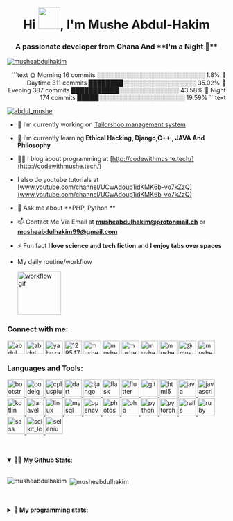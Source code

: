 <h1 align="center">Hi <img src="https://github.com/TheDudeThatCode/TheDudeThatCode/raw/master/Assets/Hi.gif" width="50px"/>, I'm Mushe Abdul-Hakim</h1>
<h3 align="center">A passionate developer from Ghana And **I'm a Night 🦉** </h3>

<p align="left"> <a href="https://github.com/ryo-ma/github-profile-trophy"><img src="https://github-profile-trophy.vercel.app/?username=musheabdulhakim" alt="musheabdulhakim" /></a> 
 </p>
<p align="right">
 ```text
🌞 Morning    16 commits     ░░░░░░░░░░░░░░░░░░░░░░░░░   1.8% 
🌆 Daytime    311 commits    ████████░░░░░░░░░░░░░░░░░   35.02% 
🌃 Evening    387 commits    ███████████░░░░░░░░░░░░░░   43.58% 
🌙 Night      174 commits    █████░░░░░░░░░░░░░░░░░░░░   19.59%
 ```text
</p>
<p align="left"> <a href="https://twitter.com/abdul_mushe" target="blank"><img src="https://img.shields.io/twitter/follow/abdul_mushe?logo=twitter&style=for-the-badge" alt="abdul_mushe" /></a> </p>

- 🔭 I’m currently working on [Tailorshop management system](https://github.com/MusheAbdulHakim/TailorShop-Management-System.git)

- 🌱 I’m currently learning **Ethical Hacking, Django,C++ , JAVA And Philosophy**

- 👨‍💻 I blog about programming at [http://codewithmushe.tech/](http://codewithmushe.tech/)

- I also do youtube tutorials at [www.youtube.com/channel/UCwAdoup1idKMK6b-vo7kZzQ](www.youtube.com/channel/UCwAdoup1idKMK6b-vo7kZzQ)

- 💬 Ask me about **PHP, Python **

- 📫 Contact Me Via Email at **musheabdulhakim@protonmail.ch** or **musheabdulhakim99@gmail.com**

- ⚡ Fun fact **I love science and tech fiction** and **I enjoy tabs over spaces**

- My daily routine/workflow <p><img width="100" src="https://media.giphy.com/media/USV0ym3bVWQJJmNu3N/giphy.gif" alt="workflow gif">


<h3 align="left">Connect with me:</h3>
<p align="left">
<a href="https://dev.to/abdul_mushe" target="blank"><img align="center" src="https://cdn.jsdelivr.net/npm/simple-icons@3.0.1/icons/dev-dot-to.svg" alt="abdul_mushe" height="30" width="40" /></a>
<a href="https://twitter.com/abdul_mushe" target="blank"><img align="center" src="https://cdn.jsdelivr.net/npm/simple-icons@3.0.1/icons/twitter.svg" alt="abdul_mushe" height="30" width="40" /></a>
<a href="https://linkedin.com/in/yahuza-mushe-abdul-hakim-2155351a9" target="blank"><img align="center" src="https://cdn.jsdelivr.net/npm/simple-icons@3.0.1/icons/linkedin.svg" alt="yahuza-mushe-abdul-hakim-2155351a9" height="30" width="40" /></a>
<a href="https://stackoverflow.com/users/12954798/yahuza-mushe-abdul-hakim" target="blank"><img align="center" src="https://cdn.jsdelivr.net/npm/simple-icons@3.0.1/icons/stackoverflow.svg" alt="12954798/yahuza-mushe-abdul-hakim" height="30" width="40" /></a>
<a href="https://instagram.com/mushe_code" target="blank"><img align="center" src="https://cdn.jsdelivr.net/npm/simple-icons@3.0.1/icons/instagram.svg" alt="mushe_code" height="30" width="40" /></a>
<a href="https://www.youtube.com/c/mushe code" target="blank"><img align="center" src="https://cdn.jsdelivr.net/npm/simple-icons@3.0.1/icons/youtube.svg" alt="mushe code" height="30" width="40" /></a>
<a href="https://www.hackerrank.com/musheabdulhakim1" target="blank"><img align="center" src="https://cdn.jsdelivr.net/npm/simple-icons@3.0.1/icons/hackerrank.svg" alt="musheabdulhakim1" height="30" width="40" /></a>
<a href="https://codeforces.com/profile/musheabdulhakim99" target="blank"><img align="center" src="https://cdn.jsdelivr.net/npm/simple-icons@3.0.1/icons/codeforces.svg" alt="musheabdulhakim99" height="30" width="40" /></a>
<a href="https://www.leetcode.com/musheabdulhakim99" target="blank"><img align="center" src="https://cdn.jsdelivr.net/npm/simple-icons@3.0.1/icons/leetcode.svg" alt="musheabdulhakim99" height="30" width="40" /></a>
<a href="https://www.hackerearth.com/@musheabdulhakim99" target="blank"><img align="center" src="https://cdn.jsdelivr.net/npm/simple-icons@3.0.1/icons/hackerearth.svg" alt="@musheabdulhakim99" height="30" width="40" /></a>
<a href="https://auth.geeksforgeeks.org/user/musheabdulhakim99" target="blank"><img align="center" src="https://cdn.jsdelivr.net/npm/simple-icons@3.0.1/icons/geeksforgeeks.svg" alt="musheabdulhakim99" height="30" width="40" /></a>
</p>

<h3 align="left">Languages and Tools:</h3>
<p align="left"> <a href="https://getbootstrap.com" target="_blank"> <img src="https://devicons.github.io/devicon/devicon.git/icons/bootstrap/bootstrap-plain.svg" alt="bootstrap" width="40" height="40"/> </a> <a href="https://codeigniter.com" target="_blank"> <img src="https://cdn.worldvectorlogo.com/logos/codeigniter.svg" alt="codeigniter" width="40" height="40"/> </a> <a href="https://www.w3schools.com/cpp/" target="_blank"> <img src="https://devicons.github.io/devicon/devicon.git/icons/cplusplus/cplusplus-original.svg" alt="cplusplus" width="40" height="40"/> </a> <a href="https://dart.dev" target="_blank"> <img src="https://www.vectorlogo.zone/logos/dartlang/dartlang-icon.svg" alt="dart" width="40" height="40"/> </a> <a href="https://www.djangoproject.com/" target="_blank"> <img src="https://devicons.github.io/devicon/devicon.git/icons/django/django-original.svg" alt="django" width="40" height="40"/> </a> <a href="https://flask.palletsprojects.com/" target="_blank"> <img src="https://www.vectorlogo.zone/logos/pocoo_flask/pocoo_flask-icon.svg" alt="flask" width="40" height="40"/> </a> <a href="https://flutter.dev" target="_blank"> <img src="https://www.vectorlogo.zone/logos/flutterio/flutterio-icon.svg" alt="flutter" width="40" height="40"/> </a> <a href="https://git-scm.com/" target="_blank"> <img src="https://www.vectorlogo.zone/logos/git-scm/git-scm-icon.svg" alt="git" width="40" height="40"/> </a> <a href="https://www.w3.org/html/" target="_blank"> <img src="https://devicons.github.io/devicon/devicon.git/icons/html5/html5-original-wordmark.svg" alt="html5" width="40" height="40"/> </a> <a href="https://www.java.com" target="_blank"> <img src="https://devicons.github.io/devicon/devicon.git/icons/java/java-original-wordmark.svg" alt="java" width="40" height="40"/> </a> <a href="https://developer.mozilla.org/en-US/docs/Web/JavaScript" target="_blank"> <img src="https://devicons.github.io/devicon/devicon.git/icons/javascript/javascript-original.svg" alt="javascript" width="40" height="40"/> </a> <a href="https://kotlinlang.org" target="_blank"> <img src="https://www.vectorlogo.zone/logos/kotlinlang/kotlinlang-icon.svg" alt="kotlin" width="40" height="40"/> </a> <a href="https://laravel.com/" target="_blank"> <img src="https://devicons.github.io/devicon/devicon.git/icons/laravel/laravel-plain-wordmark.svg" alt="laravel" width="40" height="40"/> </a> <a href="https://www.linux.org/" target="_blank"> <img src="https://devicons.github.io/devicon/devicon.git/icons/linux/linux-original.svg" alt="linux" width="40" height="40"/> </a> <a href="https://www.mysql.com/" target="_blank"> <img src="https://devicons.github.io/devicon/devicon.git/icons/mysql/mysql-original-wordmark.svg" alt="mysql" width="40" height="40"/> </a> <a href="https://opencv.org/" target="_blank"> <img src="https://www.vectorlogo.zone/logos/opencv/opencv-icon.svg" alt="opencv" width="40" height="40"/> </a> <a href="https://www.photoshop.com/en" target="_blank"> <img src="https://devicons.github.io/devicon/devicon.git/icons/photoshop/photoshop-plain.svg" alt="photoshop" width="40" height="40"/> </a> <a href="https://www.php.net" target="_blank"> <img src="https://devicons.github.io/devicon/devicon.git/icons/php/php-original.svg" alt="php" width="40" height="40"/> </a> <a href="https://www.python.org" target="_blank"> <img src="https://devicons.github.io/devicon/devicon.git/icons/python/python-original.svg" alt="python" width="40" height="40"/> </a> <a href="https://pytorch.org/" target="_blank"> <img src="https://www.vectorlogo.zone/logos/pytorch/pytorch-icon.svg" alt="pytorch" width="40" height="40"/> </a> <a href="https://rubyonrails.org" target="_blank"> <img src="https://devicons.github.io/devicon/devicon.git/icons/rails/rails-original-wordmark.svg" alt="rails" width="40" height="40"/> </a> <a href="https://www.ruby-lang.org/en/" target="_blank"> <img src="https://devicons.github.io/devicon/devicon.git/icons/ruby/ruby-original-wordmark.svg" alt="ruby" width="40" height="40"/> </a> <a href="https://sass-lang.com" target="_blank"> <img src="https://devicons.github.io/devicon/devicon.git/icons/sass/sass-original.svg" alt="sass" width="40" height="40"/> </a> <a href="https://scikit-learn.org/" target="_blank"> <img src="https://upload.wikimedia.org/wikipedia/commons/0/05/Scikit_learn_logo_small.svg" alt="scikit_learn" width="40" height="40"/> </a> <a href="https://www.selenium.dev" target="_blank"> <img src="https://raw.githubusercontent.com/detain/svg-logos/780f25886640cef088af994181646db2f6b1a3f8/svg/selenium-logo.svg" alt="selenium" width="40" height="40"/> </a> </p>
<br><br>
<details open>
<summary> 🙋‍♀️ <b>My Github Stats</b>: </summary>
<br>
<p align = "center">
  <a href="https://github.com/musheabdulhakim" class="rich-diff-level-one">
    <img align="left" src="https://github-readme-stats.vercel.app/api/top-langs?username=musheabdulhakim&show_icons=true&locale=en&layout=compact" alt="musheabdulhakim" />
  </a>
</p>
 
 <p>&nbsp;<img align="center" src="https://github-readme-stats.vercel.app/api?username=musheabdulhakim&show_icons=true&locale=en" alt="musheabdulhakim" /></p>
  
</details>
<br><br>

<details> 
 <summary>🤖 <b>My programming stats</b>: </summary>
<br>
  
<!--START_SECTION:waka-->
**I'm a Night 🦉** 

```text
🌞 Morning    197 commits    [██-----------------------]   7.93% 
🌆 Daytime    572 commits    [█████--------------------]   23.02% 
🌃 Evening    597 commits    [██████-------------------]   24.02% 
🌙 Night      1119 commits   [███████████--------------]   45.03%

```
📅 **I'm Most Productive on Monday** 

```text
Monday       402 commits    [████---------------------]   16.18% 
Tuesday      357 commits    [███----------------------]   14.37% 
Wednesday    360 commits    [███----------------------]   14.49% 
Thursday     318 commits    [███----------------------]   12.8% 
Friday       348 commits    [███----------------------]   14.0% 
Saturday     311 commits    [███----------------------]   12.52% 
Sunday       389 commits    [████---------------------]   15.65%

```



<!--END_SECTION:waka-->

</details>

